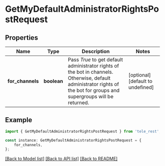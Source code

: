 # GetMyDefaultAdministratorRightsPostRequest


## Properties

Name | Type | Description | Notes
------------ | ------------- | ------------- | -------------
**for_channels** | **boolean** | Pass *True* to get default administrator rights of the bot in channels. Otherwise, default administrator rights of the bot for groups and supergroups will be returned. | [optional] [default to undefined]

## Example

```typescript
import { GetMyDefaultAdministratorRightsPostRequest } from 'tele_rest';

const instance: GetMyDefaultAdministratorRightsPostRequest = {
    for_channels,
};
```

[[Back to Model list]](../README.md#documentation-for-models) [[Back to API list]](../README.md#documentation-for-api-endpoints) [[Back to README]](../README.md)
